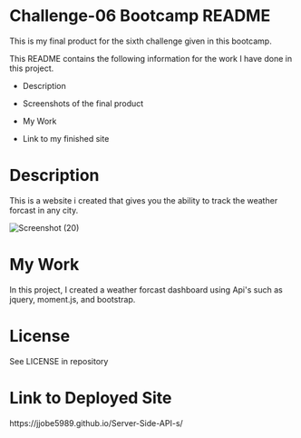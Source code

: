 <h1>Challenge-06 Bootcamp README</h1>

This is my final product for the sixth challenge given in this bootcamp.

This README contains the following information for the work I have done in this project.

- Description

- Screenshots of the final product

- My Work

- Link to my finished site

<h1>Description</h1>

This is a website i created that gives you the ability to track the weather forcast in any city.


![Screenshot (20)](https://user-images.githubusercontent.com/24994854/203018460-51ccd34e-2430-43f8-9827-df7f505d9869.png)

<h1>My Work</h1>

In this project, I created a weather forcast dashboard using Api's such as jquery, moment.js, and bootstrap. 

<h1>License</h1>

See LICENSE in repository

<h1>Link to Deployed Site</h1>
https://jjobe5989.github.io/Server-Side-API-s/
